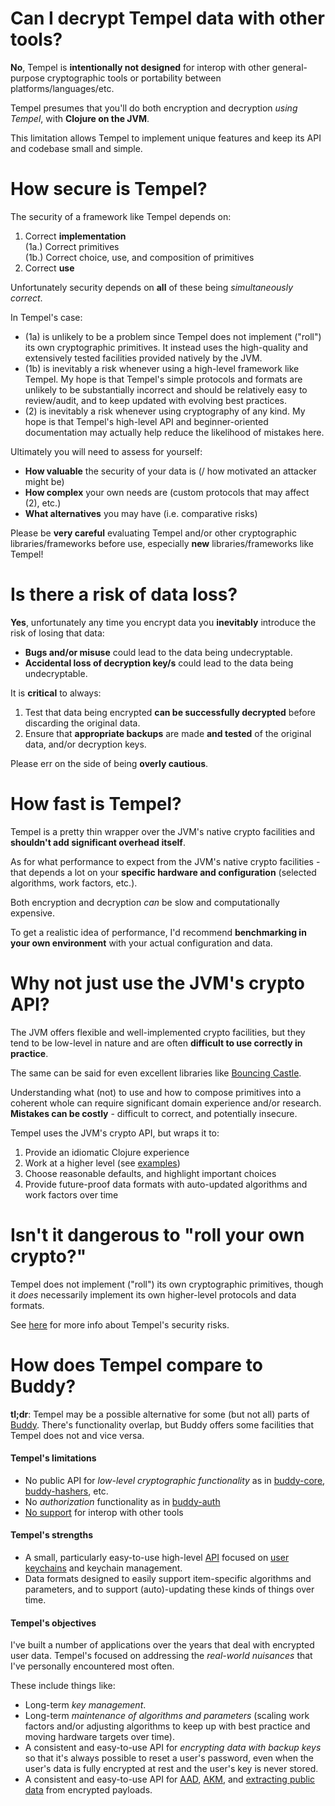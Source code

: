 # Can I decrypt Tempel data with other tools?

**No**, Tempel is **intentionally not designed** for interop with other general-purpose cryptographic tools or portability between platforms/languages/etc.

Tempel presumes that you'll do both encryption and decryption *using Tempel*, with **Clojure on the JVM**.

This limitation allows Tempel to implement unique features and keep its API and codebase small and simple.

# How secure is Tempel?

The security of a framework like Tempel depends on:

1. Correct **implementation**  
   (1a.) Correct primitives  
   (1b.) Correct choice, use, and composition of primitives
2. Correct **use**

Unfortunately security depends on **all** of these being *simultaneously correct*.

In Tempel's case:

- (1a) is unlikely to be a problem since Tempel does not implement ("roll") its own cryptographic primitives. It instead uses the high-quality and extensively tested facilities provided natively by the JVM.
- (1b) is inevitably a risk whenever using a high-level framework like Tempel. My hope is that Tempel's simple protocols and formats are unlikely to be substantially incorrect and should be relatively easy to review/audit, and to keep updated with evolving best practices.
- (2) is inevitably a risk whenever using cryptography of any kind. My hope is that Tempel's high-level API and beginner-oriented documentation may actually help reduce the likelihood of mistakes here.

Ultimately you will need to assess for yourself:

- **How valuable** the security of your data is (/ how motivated an attacker might be)
- **How complex** your own needs are (custom protocols that may affect (2), etc.)
- **What alternatives** you may have (i.e. comparative risks)

Please be **very careful** evaluating Tempel and/or other cryptographic libraries/frameworks before use, especially **new** libraries/frameworks like Tempel!

# Is there a risk of data loss?

**Yes**, unfortunately any time you encrypt data you **inevitably** introduce the risk of losing that data:

- **Bugs and/or misuse** could lead to the data being undecryptable.
- **Accidental loss of decryption key/s** could lead to the data being undecryptable.

It is **critical** to always:

1. Test that data being encrypted **can be successfully decrypted** before discarding the original data.
2. Ensure that **appropriate backups** are made **and tested** of the original data, and/or decryption keys.

Please err on the side of being **overly cautious**.

# How fast is Tempel?

Tempel is a pretty thin wrapper over the JVM's native crypto facilities and **shouldn't add significant overhead itself**.

As for what performance to expect from the JVM's native crypto facilities - that depends a lot on your **specific hardware and configuration** (selected algorithms, work factors, etc.).

Both encryption and decryption *can* be slow and computationally expensive.

To get a realistic idea of performance, I'd recommend **benchmarking in your own environment** with your actual configuration and data.

# Why not just use the JVM's crypto API?

The JVM offers flexible and well-implemented crypto facilities, but they tend to be low-level in nature and are often **difficult to use correctly in practice**.

The same can be said for even excellent libraries like [Bouncing Castle](https://www.bouncycastle.org/).

Understanding what (not) to use and how to compose primitives into a coherent whole can require significant domain experience and/or research. **Mistakes can be costly** - difficult to correct, and potentially insecure.

Tempel uses the JVM's crypto API, but wraps it to:

1. Provide an idiomatic Clojure experience
2. Work at a higher level (see [examples](2-Examples.md))
3. Choose reasonable defaults, and highlight important choices
4. Provide future-proof data formats with auto-updated algorithms and work factors over time

# Isn't it dangerous to "roll your own crypto?"

Tempel does not implement ("roll") its own cryptographic primitives, though it *does* necessarily implement its own higher-level protocols and data formats.

See [here](#how-secure-is-tempel) for more info about Tempel's security risks.

# How does Tempel compare to Buddy?

**tl;dr**: Tempel may be a possible alternative for some (but not all) parts of [Buddy](https://github.com/funcool/buddy). There's functionality overlap, but Buddy offers some facilities that Tempel does not and vice versa.

#### Tempel's limitations

- No public API for *low-level cryptographic functionality* as in [buddy-core](https://github.com/funcool/buddy-core), [buddy-hashers](https://github.com/funcool/buddy-hashers), etc.
- No *authorization* functionality as in [buddy-auth](https://github.com/funcool/buddy-auth)
- [No support](#can-i-decrypt-tempel-data-with-other-tools) for interop with other tools

#### Tempel's strengths

- A small, particularly easy-to-use high-level [API](./1-Getting-started#what-next) focused on [user keychains](./1-Getting-started#keychains) and keychain management.
- Data formats designed to easily support item-specific algorithms and parameters, and to support (auto)-updating these kinds of things over time.

#### Tempel's objectives

I've built a number of applications over the years that deal with encrypted user data. Tempel's focused on addressing the *real-world nuisances* that I've personally encountered most often.

These include things like:

- Long-term *key management*.
- Long-term *maintenance of algorithms and parameters* (scaling work factors and/or adjusting algorithms to keep up with best practice and moving hardware targets over time).
- A consistent and easy-to-use API for *encrypting data with backup keys* so that it's always possible to reset a user's password, even when the user's data is fully encrypted at rest and the user's key is never stored.
- A consistent and easy-to-use API for [AAD](https://taoensso.github.io/tempel/taoensso.tempel.html#var-aad-help), [AKM](https://taoensso.github.io/tempel/taoensso.tempel.html#var-akm-help), and [extracting public data](https://taoensso.github.io/tempel/taoensso.tempel.html#var-public-data) from encrypted payloads.